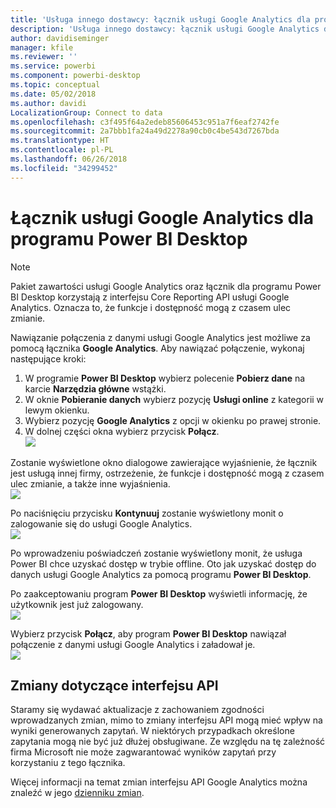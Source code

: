 ```yaml
---
title: 'Usługa innego dostawcy: łącznik usługi Google Analytics dla programu Power BI Desktop'
description: 'Usługa innego dostawcy: łącznik usługi Google Analytics dla programu Power BI Desktop'
author: davidiseminger
manager: kfile
ms.reviewer: ''
ms.service: powerbi
ms.component: powerbi-desktop
ms.topic: conceptual
ms.date: 05/02/2018
ms.author: davidi
LocalizationGroup: Connect to data
ms.openlocfilehash: c3f495f64a2edeb85606453c951a7f6eaf2742fe
ms.sourcegitcommit: 2a7bbb1fa24a49d2278a90cb0c4be543d7267bda
ms.translationtype: HT
ms.contentlocale: pl-PL
ms.lasthandoff: 06/26/2018
ms.locfileid: "34299452"
---
```

# <a name="google-analytics-connector-for-power-bi-desktop"></a>Łącznik usługi Google Analytics dla programu Power BI Desktop
> [!NOTE]
> Pakiet zawartości usługi Google Analytics oraz łącznik dla programu Power BI Desktop korzystają z interfejsu Core Reporting API usługi Google Analytics. Oznacza to, że funkcje i dostępność mogą z czasem ulec zmianie.
> 
> 

Nawiązanie połączenia z danymi usługi Google Analytics jest możliwe za pomocą łącznika **Google Analytics**. Aby nawiązać połączenie, wykonaj następujące kroki:

1. W programie **Power BI Desktop** wybierz polecenie **Pobierz dane** na karcie **Narzędzia główne** wstążki.
2. W oknie **Pobieranie danych** wybierz pozycję **Usługi online** z kategorii w lewym okienku.
3. Wybierz pozycję **Google Analytics** z opcji w okienku po prawej stronie.
4. W dolnej części okna wybierz przycisk **Połącz**.  
   ![](media/service-google-analytics-connector/tps_googleanalytics_1.png)

Zostanie wyświetlone okno dialogowe zawierające wyjaśnienie, że łącznik jest usługą innej firmy, ostrzeżenie, że funkcje i dostępność mogą z czasem ulec zmianie, a także inne wyjaśnienia.  
![](media/service-google-analytics-connector/tps_googleanalytics_2.png)

Po naciśnięciu przycisku **Kontynuuj** zostanie wyświetlony monit o zalogowanie się do usługi Google Analytics.  
![](media/service-google-analytics-connector/tps_googleanalytics_3.png)

Po wprowadzeniu poświadczeń zostanie wyświetlony monit, że usługa Power BI chce uzyskać dostęp w trybie offline. Oto jak uzyskać dostęp do danych usługi Google Analytics za pomocą programu **Power BI Desktop**.  

Po zaakceptowaniu program **Power BI Desktop** wyświetli informację, że użytkownik jest już zalogowany.  
![](media/service-google-analytics-connector/tps_googleanalytics_5.png)

Wybierz przycisk **Połącz**, aby program **Power BI Desktop** nawiązał połączenie z danymi usługi Google Analytics i załadował je.  
![](media/service-google-analytics-connector/tps_googleanalytics_6.png)

## <a name="changes-to-the-api"></a>Zmiany dotyczące interfejsu API
Staramy się wydawać aktualizacje z zachowaniem zgodności wprowadzanych zmian, mimo to zmiany interfejsu API mogą mieć wpływ na wyniki generowanych zapytań. W niektórych przypadkach określone zapytania mogą nie być już dłużej obsługiwane. Ze względu na tę zależność firma Microsoft nie może zagwarantować wyników zapytań przy korzystaniu z tego łącznika.

Więcej informacji na temat zmian interfejsu API Google Analytics można znaleźć w jego [dzienniku zmian](https://developers.google.com/analytics/devguides/changelog).

